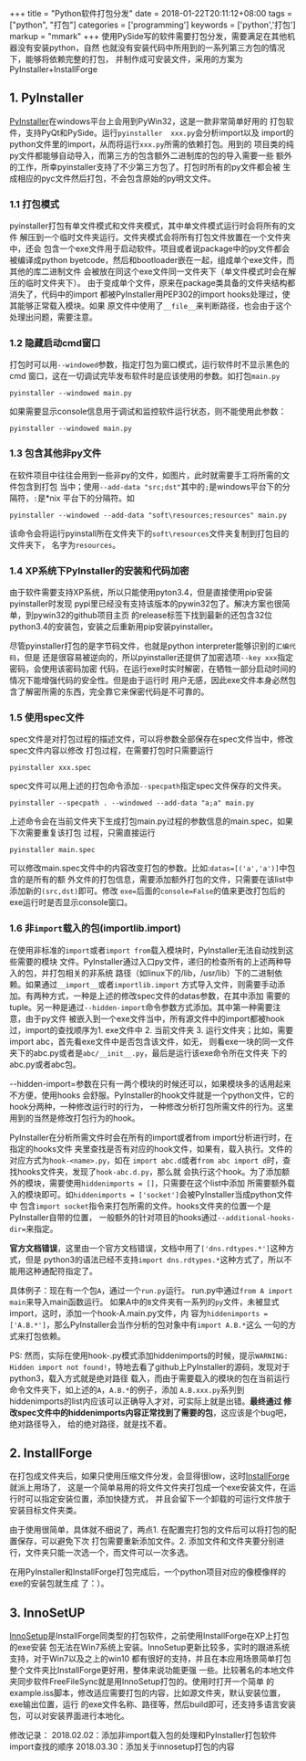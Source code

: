 +++
title = "Python软件打包分发"
date = 2018-01-22T20:11:12+08:00
tags = ["python", "打包"]
categories = ['programming']
keywords = ['python','打包']
markup = "mmark"
+++
使用PySide写的软件需要打包分发，需要满足在其他机器没有安装python，自然
也就没有安装代码中所用到的一系列第三方包的情况下，能够将依赖完整的打包，
并制作成可安装文件，采用的方案为PyInstaller+InstallForge
<!--more-->
## 1. PyInstaller
[PyInstaller][1]在windows平台上会用到PyWin32，这是一款非常简单好用的
打包软件，支持PyQt和PySide。运行`pyinstaller  xxx.py`会分析import以及
import的python文件里的import，从而将运行`xxx.py`所需的依赖打包。用到的
项目类的纯py文件都能够自动导入，而第三方的包含额外二进制库的包的导入需要一些
额外的工作，所幸pyinstaller支持了不少第三方包了。打包时所有的py文件都会被
生成相应的pyc文件然后打包，不会包含原始的py明文文件。

### 1.1 打包模式
pyinstaller打包有单文件模式和文件夹模式，其中单文件模式运行时会将所有的文件
解压到一个临时文件夹运行。文件夹模式会将所有打包文件放置在一个文件夹中，还会
包含一个exe文件用于启动软件。项目或者说package中的py文件都会被编译成python
byetcode，然后和bootloader嵌在一起，组成单个exe文件，而其他的库二进制文件
会被放在同这个exe文件同一文件夹下（单文件模式时会在解压的临时文件夹下）。
由于变成单个文件，原来在package类具备的文件夹结构都消失了，代码中的import
都被PyInstaller用PEP302的import hooks处理过，使其能够正常载入模块。如果
原文件中使用了`__file__`来判断路径，也会由于这个处理出问题，需要注意。

### 1.2 隐藏启动cmd窗口
打包时可以用`--windowed`参数，指定打包为窗口模式，运行软件时不显示黑色的cmd
窗口，这在一切调试完毕发布软件时是应该使用的参数。如打包`main.py`

    pyinstaller --windowed main.py

如果需要显示console信息用于调试和监控软件运行状态，则不能使用此参数：

    pyinstaller --windowed main.py

### 1.3 包含其他非py文件
在软件项目中往往会用到一些非py的文件，如图片，此时就需要手工将所需的文件包含到打包
当中；使用`--add-data "src;dst"`其中的`;`是windows平台下的分隔符，`:`是*nix
平台下的分隔符。如

    pyinstaller --windowed --add-data "soft\resources;resources" main.py

该命令会将运行pyinstall所在文件夹下的`soft\resources`文件夹复制到打包目的文件夹下，
名字为`resources`。

### 1.4 XP系统下PyInstaller的安装和代码加密
由于软件需要支持XP系统，所以只能使用pyton3.4，但是直接使用pip安装pyinstaller时发现
pypi里已经没有支持该版本的pywin32包了。解决方案也很简单，到pywin32的github项目主页
的release标签下找到最新的还包含32位python3.4的安装包，安装之后重新用pip安装pyinstaller。

尽管pyinstaller打包的是字节码文件，也就是python interpreter能够识别的`汇编代码`，但是
还是很容易被逆向的，所以pyinstaller还提供了加密选项`--key xxx`指定密码，会使用该密码加密
代码，在运行exe时实时解密，在牺牲一部分启动时间的情况下能增强代码的安全性。但是由于运行时
用户无感，因此exe文件本身必然包含了解密所需的东西，完全靠它来保密代码是不可靠的。

### 1.5 使用spec文件
spec文件是对打包过程的描述文件，可以将参数全部保存在spec文件当中，修改spec文件内容以修改
打包过程，在需要打包时只需要运行

    pyinstaller xxx.spec

spec文件可以用上述的打包命令添加`--specpath`指定spec文件保存的文件夹。

    pyinstaller --specpath . --windowed --add-data "a;a" main.py
上述命令会在当前文件夹下生成打包main.py过程的参数信息的main.spec，如果下次需要重复该打包
过程，只需直接运行

    pyinstaller main.spec
可以修改main.spec文件中的内容改变打包的参数。比如:`datas=[('a','a')]`中包含的是所有的额
外文件的打包信息，需要添加额外打包的文件，只需要在该list中添加新的`(src,dst)`即可。修改
`exe=`后面的`console=False`的值来更改打包后的exe运行时是否显示console窗口。

### 1.6 非`import`载入的包(importlib.import)
在使用非标准的`import`或者`import from`载入模块时，PyInstaller无法自动找到这些需要的模块
文件。PyInstaller通过入口py文件，递归的检查所有的上述两种导入的包，并打包相关的非系统
路径（如linux下的/lib，/usr/lib）下的二进制依赖。如果通过`__import__`或者`importlib.import`
方式导入文件，则需要手动添加。有两种方式，一种是上述的修改spec文件的datas参数，在其中添加
需要的tuple。另一种是通过`--hidden-import`命令参数方式添加。其中第一种需要注意，由于py文件
被嵌入到一个exe文件当中，所有源文件中的import都被hook过，import的查找顺序为1. exe文件中
2\. 当前文件夹 3\. 运行文件夹；比如，需要import abc，首先看exe文件中是否包含该文件，如无，
则看exe一块的同一文件夹下的abc.py或者是`abc/__init__.py`，最后是运行该exe命令所在文件夹
下的abc.py或者abc包。

--hidden-import=参数在只有一两个模块的时候还可以，如果模块多的话用起来不方便，使用hooks
会舒服。PyInstaller的hook文件就是一个python文件，它的hook分两种，一种修改运行时的行为，
一种修改分析打包所需文件的行为。这里用到的当然是修改打包行为的hook。

PyInstaller在分析所需文件时会在所有的import或者from import分析进行时，在指定的hooks文件
夹里查找是否有对应的hook文件，如果有，载入执行。文件的对应方式为`hook-<name>.py`，如在
`import abc.d`或者`from abc import d`时，查找hooks文件夹，发现了`hook-abc.d.py`，那么就
会执行这个hook。为了添加额外的模块，需要使用`hiddenimports = []`，只需要在这个list中添加
所需要额外载入的模块即可。如`hiddenimports = ['socket']`会被PyInstaller当成python文件中
包含`import socket`指令来打包所需的文件。hooks文件夹的位置一个是PyInstaller自带的位置，
一般额外的针对项目的hooks通过`--additional-hooks-dir=`来指定。

__官方文档错误__，这里由一个官方文档错误，文档中用了`['dns.rdtypes.*']`这种方式，但是
python3的语法已经不支持`import dns.rdtypes.*`这种方式了，所以不能用这种通配符指定了。

具体例子：现在有一个包`A`，通过一个`run.py`运行。
run.py中通过`from A import main`来导入main函数运行。
如果A中的`B`文件夹有一系列的`py`文件，未被显式import，这时，添加一个hook-A.main.py文件，内
容为`hiddenimports = ['A.B.*']`，那么PyInstaller会当作分析的包对象中有`import A.B.*`这么
一句的方式来打包依赖。

PS: 然而，实际在使用hook-<name>.py模式添加hiddenimports的时候，提示`WARNING: Hidden import
 not found!`，特地去看了github上PyInstaller的源码，发现对于python3，载入方式就是绝对路径
 载入，而由于需要载入的模块的包在当前运行命令文件夹下，如上述的`A`，`A.B.*`的例子，添加
 `A.B.xxx.py`系列到hiddenimports的list内应该可以正确导入才对，可实际上就是出错。__最终通过
 修改spec文件中的hiddenimports内容正常找到了需要的包__，这应该是个bug吧，绝对路径导入，
 给的绝对路径，就是找不着。


## 2. InstallForge
在打包成文件夹后，如果只使用压缩文件分发，会显得很low，这时[InstallForge][2]就派上用场了，
这是一个简单易用的将文件文件夹打包成一个exe安装文件，在运行时可以指定安装位置，添加快捷方式，
并且会留下一个卸载的可运行文件放于安装目标文件夹类。

由于使用很简单，具体就不细说了，两点1. 在配置完打包的文件后可以将打包的配置保存，可以避免下次
打包需要重新添加文件。2. 添加文件和文件夹要分别进行，文件夹只能一次选一个，而文件可以一次多选。

在用PyInstaller和InstallForge打包完成后，一个python项目对应的像模像样的exe的安装包就生成
了：）。

## 3. InnoSetUP
[InnoSetup][3]是InstallForge同类型的打包软件，之前使用InstallForge在XP上打包的exe安装
包无法在Win7系统上安装。InnoSetup更新比较多，实时的跟进系统支持，对于Win7以及之上的win10
都有很好的支持，并且在本应用场景简单打包整个文件夹比InstallForge更好用，整体来说功能更强
一些。比较著名的本地文件夹同步软件FreeFileSync就是用InnoSetup打包的。使用时打开一个简单
的example.iss脚本，修改适应需要打包的内容，比如源文件夹，默认安装位置，exe输出位置，运行
的exe文件名称、路径等，然后build即可，还支持多语言安装包，可以对安装界面进行本地化。

修改记录：
    2018.02.02：添加非import载入包的处理和PyInstaller打包软件import查找的顺序
    2018.03.30：添加关于innosetup打包的内容

[1]:http://www.pyinstaller.org
[2]:http://www.installforge.net
[3]:http://www.jrsoftware.org/isinfo.php
